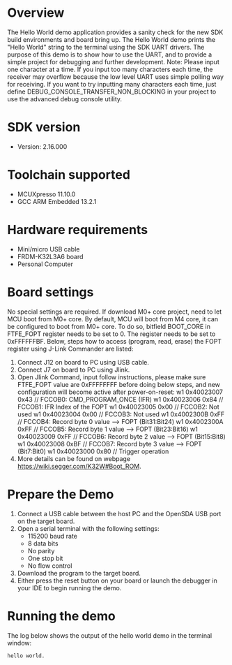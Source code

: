 Overview
========
The Hello World demo application provides a sanity check for the new SDK build environments and board bring up. The Hello
World demo prints the "Hello World" string to the terminal using the SDK UART drivers. The purpose of this demo is to
show how to use the UART, and to provide a simple project for debugging and further development.
Note: Please input one character at a time. If you input too many characters each time, the receiver may overflow
because the low level UART uses simple polling way for receiving. If you want to try inputting many characters each time,
just define DEBUG_CONSOLE_TRANSFER_NON_BLOCKING in your project to use the advanced debug console utility.

SDK version
===========
- Version: 2.16.000

Toolchain supported
===================
- MCUXpresso  11.10.0
- GCC ARM Embedded  13.2.1

Hardware requirements
=====================
- Mini/micro USB cable
- FRDM-K32L3A6 board
- Personal Computer

Board settings
==============
No special settings are required.
If download M0+ core project, need to let MCU boot from M0+ core. By default, MCU will boot from M4 core, it can
be configured to boot from M0+ core. To do so, bitfield BOOT_CORE in FTFE_FOPT register needs to be set to 0.
The register needs to be set to 0xFFFFFFBF. Below, steps how to access (program, read, erase) the FOPT register
using J-Link Commander are listed:
1. Connect J12 on board to PC using USB cable.
2. Connect J7 on board to PC using Jlink.
3. Open Jlink Command, input follow instructions, please make sure FTFE_FOPT value are 0xFFFFFFFF before doing
   below steps, and new configuration will become active after power-on-reset:
    w1 0x40023007 0x43  // FCCOB0: CMD_PROGRAM_ONCE (IFR)
    w1 0x40023006 0x84  // FCCOB1: IFR Index of the FOPT
    w1 0x40023005 0x00  // FCCOB2: Not used
    w1 0x40023004 0x00  // FCCOB3: Not used
    w1 0x4002300B 0xFF  // FCCOB4: Record byte 0 value --> FOPT (Bit31:Bit24)
    w1 0x4002300A 0xFF  // FCCOB5: Record byte 1 value --> FOPT (Bit23:Bit16)
    w1 0x40023009 0xFF  // FCCOB6: Record byte 2 value --> FOPT (Bit15:Bit8)
    w1 0x40023008 0xBF  // FCCOB7: Record byte 3 value --> FOPT (Bit7:Bit0)
    w1 0x40023000 0x80  // Trigger operation
4. More details can be found on webpage https://wiki.segger.com/K32W#Boot_ROM.


Prepare the Demo
================
1.  Connect a USB cable between the host PC and the OpenSDA USB port on the target board. 
2.  Open a serial terminal with the following settings:
    - 115200 baud rate
    - 8 data bits
    - No parity
    - One stop bit
    - No flow control
3.  Download the program to the target board.
4.  Either press the reset button on your board or launch the debugger in your IDE to begin running the demo.

Running the demo
================
The log below shows the output of the hello world demo in the terminal window:
~~~~~~~~~~~~~~~~~~~~~~~~~~~~~~~~~~~
hello world.
~~~~~~~~~~~~~~~~~~~~~~~~~~~~~~~~~~~
